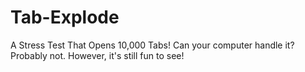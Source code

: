 # Tab-Explode
A Stress Test That Opens 10,000 Tabs! Can your computer handle it? Probably not. However, it's still fun to see!
